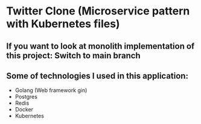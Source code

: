 # Twitter Clone (Microservice pattern with Kubernetes files)

## If you want to look at monolith implementation of this project: Switch to main branch

## Some of technologies I used in this application:
- Golang (Web framework gin)
- Postgres
- Redis
- Docker
- Kubernetes